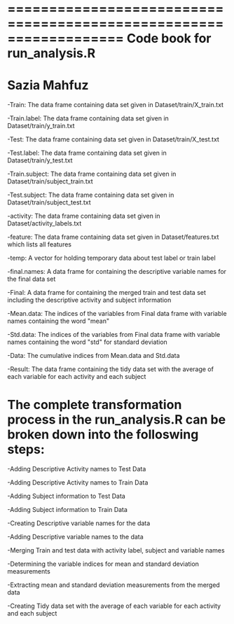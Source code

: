 ==================================================================
Code book for run_analysis.R
==================================================================
Sazia Mahfuz
==========================================
-Train: The data frame containing data set given in Dataset/train/X_train.txt

-Train.label: The data frame containing data set given in Dataset/train/y_train.txt

-Test: The data frame containing data set given in Dataset/train/X_test.txt

-Test.label: The data frame containing data set given in Dataset/train/y_test.txt

-Train.subject: The data frame containing data set given in Dataset/train/subject_train.txt

-Test.subject: The data frame containing data set given in Dataset/train/subject_test.txt

-activity: The data frame containing data set given in Dataset/activity_labels.txt

-feature: The data frame containing data set given in Dataset/features.txt which lists all features

-temp: A vector for holding temporary data about test label or train label

-final.names: A data frame for containing the descriptive variable names for the final data set

-Final: A data frame for containing the merged train and test data set including the descriptive activity and subject information

-Mean.data: The indices of the variables from Final data frame with variable names containing the word "mean"

-Std.data: The indices of the variables from Final data frame with variable names containing the word "std" for standard deviation

-Data: The cumulative indices from Mean.data and Std.data

-Result: The data frame containing the tidy data set with the average of each variable for each activity and each subject


The complete transformation process in the run_analysis.R can be broken down into the folloswing steps:
=======================================
-Adding Descriptive Activity names to Test Data

-Adding Descriptive Activity names to Train Data

-Adding Subject information to Test Data

-Adding Subject information to Train Data

-Creating Descriptive variable names for the data

-Adding Descriptive variable names to the data

-Merging Train and test data with activity label, subject and variable names

-Determining the variable indices for mean and standard deviation measurements

-Extracting mean and standard deviation measurements from the merged data

-Creating Tidy data set with the average of each variable for each activity and each subject


